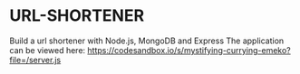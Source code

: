# URL-SHORTENER
 Build a url shortener with Node.js, MongoDB and Express
The application can be viewed here: https://codesandbox.io/s/mystifying-currying-emeko?file=/server.js

